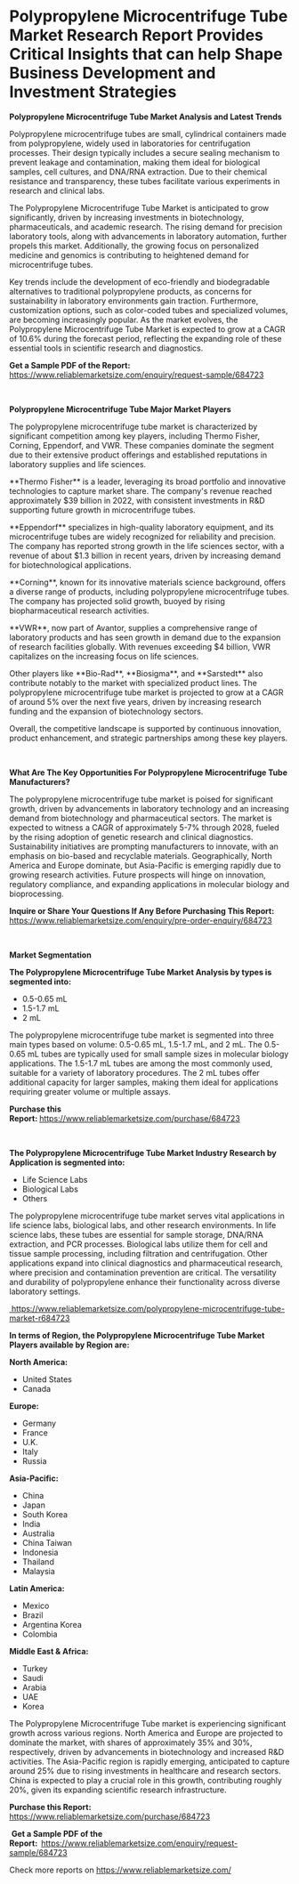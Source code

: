 <p><h1>Polypropylene Microcentrifuge Tube Market Research Report Provides Critical Insights that can help Shape Business Development and Investment Strategies</h1></p><p><strong>Polypropylene Microcentrifuge Tube Market Analysis and Latest Trends</strong></p>
<p><p>Polypropylene microcentrifuge tubes are small, cylindrical containers made from polypropylene, widely used in laboratories for centrifugation processes. Their design typically includes a secure sealing mechanism to prevent leakage and contamination, making them ideal for biological samples, cell cultures, and DNA/RNA extraction. Due to their chemical resistance and transparency, these tubes facilitate various experiments in research and clinical labs.</p><p>The Polypropylene Microcentrifuge Tube Market is anticipated to grow significantly, driven by increasing investments in biotechnology, pharmaceuticals, and academic research. The rising demand for precision laboratory tools, along with advancements in laboratory automation, further propels this market. Additionally, the growing focus on personalized medicine and genomics is contributing to heightened demand for microcentrifuge tubes.</p><p>Key trends include the development of eco-friendly and biodegradable alternatives to traditional polypropylene products, as concerns for sustainability in laboratory environments gain traction. Furthermore, customization options, such as color-coded tubes and specialized volumes, are becoming increasingly popular. As the market evolves, the Polypropylene Microcentrifuge Tube Market is expected to grow at a CAGR of 10.6% during the forecast period, reflecting the expanding role of these essential tools in scientific research and diagnostics.</p></p>
<p><strong>Get a Sample PDF of the Report:&nbsp;</strong> <a href="https://www.reliablemarketsize.com/enquiry/request-sample/684723?utm_campaign=3220&utm_medium=2&utm_source=Github&utm_content=ia&utm_term=29032025&utm_id=polypropylene-microcentrifuge-tube">https://www.reliablemarketsize.com/enquiry/request-sample/684723</a></p>
<p>&nbsp;</p>
<p><strong>Polypropylene Microcentrifuge Tube Major Market Players</strong></p>
<p><p>The polypropylene microcentrifuge tube market is characterized by significant competition among key players, including Thermo Fisher, Corning, Eppendorf, and VWR. These companies dominate the segment due to their extensive product offerings and established reputations in laboratory supplies and life sciences.</p><p>**Thermo Fisher** is a leader, leveraging its broad portfolio and innovative technologies to capture market share. The company's revenue reached approximately $39 billion in 2022, with consistent investments in R&D supporting future growth in microcentrifuge tubes.</p><p>**Eppendorf** specializes in high-quality laboratory equipment, and its microcentrifuge tubes are widely recognized for reliability and precision. The company has reported strong growth in the life sciences sector, with a revenue of about $1.3 billion in recent years, driven by increasing demand for biotechnological applications.</p><p>**Corning**, known for its innovative materials science background, offers a diverse range of products, including polypropylene microcentrifuge tubes. The company has projected solid growth, buoyed by rising biopharmaceutical research activities.</p><p>**VWR**, now part of Avantor, supplies a comprehensive range of laboratory products and has seen growth in demand due to the expansion of research facilities globally. With revenues exceeding $4 billion, VWR capitalizes on the increasing focus on life sciences.</p><p>Other players like **Bio-Rad**, **Biosigma**, and **Sarstedt** also contribute notably to the market with specialized product lines. The polypropylene microcentrifuge tube market is projected to grow at a CAGR of around 5% over the next five years, driven by increasing research funding and the expansion of biotechnology sectors. </p><p>Overall, the competitive landscape is supported by continuous innovation, product enhancement, and strategic partnerships among these key players.</p></p>
<p>&nbsp;</p>
<p><strong>What Are The Key Opportunities For Polypropylene Microcentrifuge Tube Manufacturers?</strong></p>
<p><p>The polypropylene microcentrifuge tube market is poised for significant growth, driven by advancements in laboratory technology and an increasing demand from biotechnology and pharmaceutical sectors. The market is expected to witness a CAGR of approximately 5-7% through 2028, fueled by the rising adoption of genetic research and clinical diagnostics. Sustainability initiatives are prompting manufacturers to innovate, with an emphasis on bio-based and recyclable materials. Geographically, North America and Europe dominate, but Asia-Pacific is emerging rapidly due to growing research activities. Future prospects will hinge on innovation, regulatory compliance, and expanding applications in molecular biology and bioprocessing.</p></p>
<p><strong>Inquire or Share Your Questions If Any Before Purchasing This Report:</strong> <a href="https://www.reliablemarketsize.com/enquiry/pre-order-enquiry/684723?utm_campaign=3220&utm_medium=2&utm_source=Github&utm_content=ia&utm_term=29032025&utm_id=polypropylene-microcentrifuge-tube">https://www.reliablemarketsize.com/enquiry/pre-order-enquiry/684723</a></p>
<p>&nbsp;</p>
<p><strong>Market Segmentation</strong></p>
<p><strong>The Polypropylene Microcentrifuge Tube Market Analysis by types is segmented into:</strong></p>
<p><ul><li>0.5-0.65 mL</li><li>1.5-1.7 mL</li><li>2 mL</li></ul></p>
<p><p>The polypropylene microcentrifuge tube market is segmented into three main types based on volume: 0.5-0.65 mL, 1.5-1.7 mL, and 2 mL. The 0.5-0.65 mL tubes are typically used for small sample sizes in molecular biology applications. The 1.5-1.7 mL tubes are among the most commonly used, suitable for a variety of laboratory procedures. The 2 mL tubes offer additional capacity for larger samples, making them ideal for applications requiring greater volume or multiple assays.</p></p>
<p><strong>Purchase this Report:&nbsp;</strong><a href="https://www.reliablemarketsize.com/purchase/684723?utm_campaign=3220&utm_medium=2&utm_source=Github&utm_content=ia&utm_term=29032025&utm_id=polypropylene-microcentrifuge-tube">https://www.reliablemarketsize.com/purchase/684723</a></p>
<p>&nbsp;</p>
<p><strong>The Polypropylene Microcentrifuge Tube Market Industry Research by Application is segmented into:</strong></p>
<p><ul><li>Life Science Labs</li><li>Biological Labs</li><li>Others</li></ul></p>
<p><p>The polypropylene microcentrifuge tube market serves vital applications in life science labs, biological labs, and other research environments. In life science labs, these tubes are essential for sample storage, DNA/RNA extraction, and PCR processes. Biological labs utilize them for cell and tissue sample processing, including filtration and centrifugation. Other applications expand into clinical diagnostics and pharmaceutical research, where precision and contamination prevention are critical. The versatility and durability of polypropylene enhance their functionality across diverse laboratory settings.</p></p>
<p><a href="https://www.reliablemarketsize.com/polypropylene-microcentrifuge-tube-market-r684723?utm_campaign=3220&utm_medium=2&utm_source=Github&utm_content=ia&utm_term=29032025&utm_id=polypropylene-microcentrifuge-tube">&nbsp;https://www.reliablemarketsize.com/polypropylene-microcentrifuge-tube-market-r684723</a></p>
<p><strong>In terms of Region, the Polypropylene Microcentrifuge Tube Market Players available by Region are:</strong></p>
<p>
    <p> <strong> North America: </strong>
        <ul>
            <li>United States</li>
            <li>Canada</li>
        </ul>
        </p> 
    <p> <strong> Europe: </strong>
        <ul>
            <li>Germany</li>
            <li>France</li>
            <li>U.K.</li>
            <li>Italy</li>
            <li>Russia</li>
        </ul>
        </p> 
    <p> <strong> Asia-Pacific: </strong>
        <ul>
            <li>China</li>
            <li>Japan</li>
            <li>South Korea</li>
            <li>India</li>
            <li>Australia</li>
            <li>China Taiwan</li>
            <li>Indonesia</li>
            <li>Thailand</li>
            <li>Malaysia</li>
        </ul>
        </p> 
    <p> <strong> Latin America: </strong>
        <ul>
            <li>Mexico</li>
            <li>Brazil</li>
            <li>Argentina Korea</li>
            <li>Colombia</li>
        </ul>
        </p> 
    <p> <strong> Middle East & Africa: </strong>
        <ul>
            <li>Turkey</li>
            <li>Saudi</li>
            <li>Arabia</li>
            <li>UAE</li>
            <li>Korea</li>
        </ul>
    </p>
    </p>
<p><p>The Polypropylene Microcentrifuge Tube market is experiencing significant growth across various regions. North America and Europe are projected to dominate the market, with shares of approximately 35% and 30%, respectively, driven by advancements in biotechnology and increased R&D activities. The Asia-Pacific region is rapidly emerging, anticipated to capture around 25% due to rising investments in healthcare and research sectors. China is expected to play a crucial role in this growth, contributing roughly 20%, given its expanding scientific research infrastructure.</p></p>
<p><strong>Purchase this Report: </strong><a href="https://www.reliablemarketsize.com/purchase/684723?utm_campaign=3220&utm_medium=2&utm_source=Github&utm_content=ia&utm_term=29032025&utm_id=polypropylene-microcentrifuge-tube">https://www.reliablemarketsize.com/purchase/684723</a></p>
<p>&nbsp;<strong>Get a Sample PDF of the Report:&nbsp;&nbsp;</strong><a href="https://www.reliablemarketsize.com/enquiry/request-sample/684723?utm_campaign=3220&utm_medium=2&utm_source=Github&utm_content=ia&utm_term=29032025&utm_id=polypropylene-microcentrifuge-tube">https://www.reliablemarketsize.com/enquiry/request-sample/684723</a></p>
<p><strong></strong></p>
<p>Check more reports on <a href="https://www.reliablemarketsize.com/?utm_campaign=3220&utm_medium=2&utm_source=Github&utm_content=ia&utm_term=29032025&utm_id=polypropylene-microcentrifuge-tube">https://www.reliablemarketsize.com/</a></p>